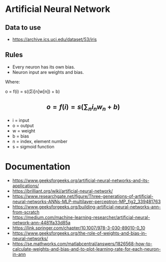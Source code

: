 # Artificial Neural Network

## Data to use

* https://archive.ics.uci.edu/dataset/53/iris

## Rules

* Every neuron has its own bias.
* Neuron input are weights and bias.

Where:

o = f(i) = s((Σi[n]w[n]) + b)

$$ o = f(i) = s\left(\sum_{n} i_n w_n + b\right) $$
- 

- i = input
- o = output
- w = weight
- b = bias
- n = index, element number
- s = sigmoid function

# Documentation

* https://www.geeksforgeeks.org/artificial-neural-networks-and-its-applications/
* https://brilliant.org/wiki/artificial-neural-network/
* https://www.researchgate.net/figure/Three-generations-of-artificial-neural-networks-ANNs-MLP-multilayer-perceptron-MP_fig2_339481763
* https://www.geeksforgeeks.org/building-artificial-neural-networks-ann-from-scratch
* https://medium.com/machine-learning-researcher/artificial-neural-network-ann-4481fa33d85a
* https://link.springer.com/chapter/10.1007/978-3-030-89010-0_10
* https://www.geeksforgeeks.org/the-role-of-weights-and-bias-in-neural-networks/
* https://se.mathworks.com/matlabcentral/answers/1826568-how-to-calculate-weights-and-bias-and-to-plot-learning-rate-for-each-neuron-in-ann